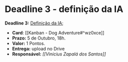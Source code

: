 # Deadline 3 - definição da IA

**Deadline 3:** [Definição da IA](https://docs.google.com/document/d/1_N2IB1mpdq_9VduDOQsLRplIB4zAhqAn1MHYpYAdaz8/edit?usp=drive_web&authuser=1);

- **Card**: [[Kanban - Dog Adventure#^wz0xce]]
- **Prazo:** 5 de Outubro, 18h.
- **Valor:** 1 Pontos.
- **Entrega:** upload no Drive
- **Responsável:** _[[Vinicius Zapalá dos Santos]]_